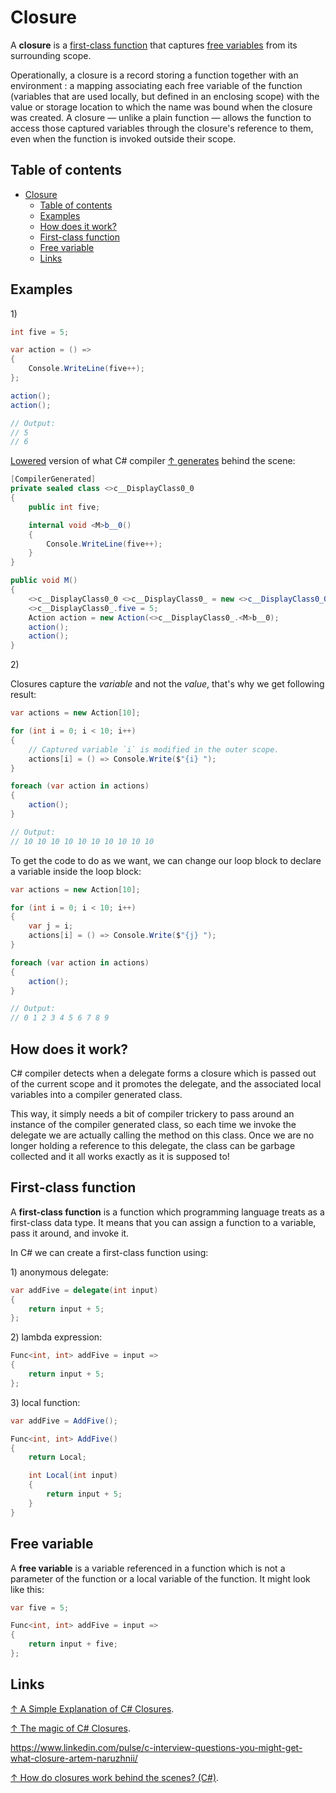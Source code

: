 # Closure

A **closure** is a [first-class function](#first-class-function) that captures [free variables](#free-variable) from its surrounding scope.

Operationally, a closure is a record storing a function together with an environment : a mapping associating each free variable of the function (variables that are used locally, but defined in an enclosing scope) with the value or storage location to which the name was bound when the closure was created. A closure — unlike a plain function — allows the function to access those captured variables through the closure's reference to them, even when the function is invoked outside their scope.

## Table of contents

- [Closure](#closure)
  - [Table of contents](#table-of-contents)
  - [Examples](#examples)
  - [How does it work?](#how-does-it-work)
  - [First-class function](#first-class-function)
  - [Free variable](#free-variable)
  - [Links](#links)

## Examples

1\)

```csharp
int five = 5;

var action = () =>
{
    Console.WriteLine(five++);
};

action();
action();

// Output:
// 5
// 6
```

[Lowered](/csharp/lowering.md) version of what C# compiler [↑ generates](https://sharplab.io/#v2:EYLgtghglgdgNAExAagD4AEBMBGAsAKAPQGYACLUgYVIG8DSHyz0AWUgWQAoBKW+xgbAAupAGZQAbgFNSAXlIBWANwF+AhhIgAnUhADGQqAHsYc0jzkA+Nerr51D8tgCcncdOTJuK+44C+PjYC+oYmPD6OugbGMOE2fgR+QA) behind the scene:

```csharp
[CompilerGenerated]
private sealed class <>c__DisplayClass0_0
{
    public int five;

    internal void <M>b__0()
    {
        Console.WriteLine(five++);
    }
}

public void M()
{
    <>c__DisplayClass0_0 <>c__DisplayClass0_ = new <>c__DisplayClass0_0();
    <>c__DisplayClass0_.five = 5;
    Action action = new Action(<>c__DisplayClass0_.<M>b__0);
    action();
    action();
}
```

2\)

Closures capture the *variable* and not the *value*, that's why we get following result:

```csharp
var actions = new Action[10];

for (int i = 0; i < 10; i++)
{
    // Captured variable `i` is modified in the outer scope.
    actions[i] = () => Console.Write($"{i} ");
}

foreach (var action in actions)
{
    action();
}

// Output:
// 10 10 10 10 10 10 10 10 10 10 
```

To get the code to do as we want, we can change our loop block to declare a variable inside the loop block:

```csharp
var actions = new Action[10];

for (int i = 0; i < 10; i++)
{
    var j = i;
    actions[i] = () => Console.Write($"{j} ");
}

foreach (var action in actions)
{
    action();
}

// Output:
// 0 1 2 3 4 5 6 7 8 9 
```

## How does it work?

C# compiler detects when a delegate forms a closure which is passed out of the current scope and it promotes the delegate, and the associated local variables into a compiler generated class. 

This way, it simply needs a bit of compiler trickery to pass around an instance of the compiler generated class, so each time we invoke the delegate we are actually calling the method on this class. Once we are no longer holding a reference to this delegate, the class can be garbage collected and it all works exactly as it is supposed to!

## First-class function

A **first-class function** is a function which programming language treats as a first-class data type. It means that you can assign a function to a variable, pass it around, and invoke it.

In C# we can create a first-class function using:

1\) anonymous delegate:

```csharp
var addFive = delegate(int input)
{
    return input + 5;
};
```

2\) lambda expression:

```csharp
Func<int, int> addFive = input =>
{
    return input + 5;
};
```

3\) local function:

```csharp
var addFive = AddFive();

Func<int, int> AddFive()
{
    return Local;

    int Local(int input)
    {
        return input + 5;
    }
}
```

## Free variable

A **free variable** is a variable referenced in a function which is not a parameter of the function or a local variable of the function. It might look like this:

```csharp
var five = 5;

Func<int, int> addFive = input =>
{
    return input + five;
};
```

## Links

[↑ A Simple Explanation of C# Closures](https://www.simplethread.com/c-closures-explained).

[↑ The magic of C# Closures](https://medium.com/swlh/the-magic-of-c-closures-9c6e3fff6ff9).

<https://www.linkedin.com/pulse/c-interview-questions-you-might-get-what-closure-artem-naruzhnii/>


[↑ How do closures work behind the scenes? (C#)](https://stackoverflow.com/questions/1928636/how-do-closures-work-behind-the-scenes-c).
